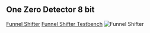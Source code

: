 ## One Zero Detector 8 bit

[Funnel Shifter](funnel_shifter.v)
[Funnel Shifter Testbench](funnel_shifter_tb.v)
![Funnel Shifter](funnel_shifter.jpg)
